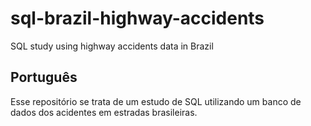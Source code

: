 # sql-brazil-highway-accidents
SQL study using highway accidents data in Brazil


## Português

Esse repositório se trata de um estudo de SQL utilizando um banco de dados dos acidentes em estradas brasileiras.